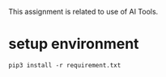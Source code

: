 This assignment is related to use of AI Tools.

# setup environment
```shell
pip3 install -r requirement.txt
```